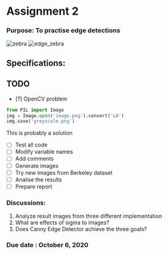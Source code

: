 # Assignment 2

### Purpose: To practise edge detections

![zebra](https://www2.eecs.berkeley.edu/Research/Projects/CS/vision/bsds/BSDS300/html/images/plain/normal/gray/253027.jpg)
![edge_zebra](https://www2.eecs.berkeley.edu/Research/Projects/CS/vision/bsds/BSDS300/html/images/human/normal/outline/gray/union/253027.jpg)

## Specifications:

## TODO
- [?] OpenCV problem

``` Python
from PIL import Image
img = Image.open('image.png').convert('LA')
img.save('greyscale.png')
```
This is probably a solution

- [ ] Test all code
- [ ] Modify variable names
- [ ] Add comments
- [ ] Generate images
- [ ] Try new images from Berkeley dataset
- [ ] Analise the results
- [ ] Prepare report 

### Discussions:
 
1. Analyze result images from three different implementation 
2. What are effects of sigma to images?
3. Does Canny Edge Detector achieve the three goals?

### Due date : October 6, 2020 
